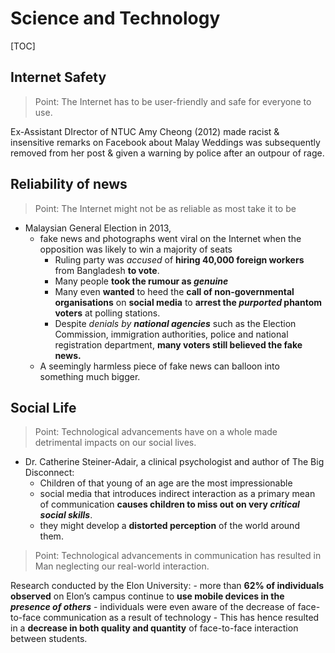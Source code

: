 <meta name="viewport" content="width=device-width, initial-scale=1"><style>body {width: 90%}</style>

# Science and Technology

[TOC]

## Internet Safety
> Point: The Internet has to be user-friendly and safe for everyone to use.

Ex-Assistant DIrector of NTUC Amy Cheong (2012) made racist & insensitive remarks on Facebook about Malay Weddings was subsequently removed from her post & given a warning by police after an outpour of rage.

## Reliability of news
> Point: The Internet might not be as reliable as most take it to be

- Malaysian General Election in 2013, 
	- fake news and photographs went viral on the Internet when the opposition was likely to win a majority of seats
		- Ruling party was *accused* of **hiring 40,000 foreign workers** from Bangladesh **to vote**. 
		- Many people **took the rumour as _genuine_** 
		- Many even **wanted** to heed the **call of non-governmental organisations** on **social media** to **arrest the _purported_ phantom voters** at polling stations.
		- Despite *denials by __national agencies__* such as the Election Commission, immigration authorities, police and national registration department, **many voters still believed the fake news.**
	- A seemingly harmless piece of fake news can balloon into something much bigger. 

## Social Life
> Point: Technological advancements have on a whole made detrimental impacts on our social lives. 

- Dr. Catherine Steiner-Adair, a clinical psychologist and author of The Big Disconnect:
	- Children of that young of an age are the most impressionable 
	- social media that introduces indirect interaction as a primary mean of communication __causes children to miss out on very _critical social skills___. 
	- they might develop a **distorted perception** of the world around them.

> Point: Technological advancements in communication has resulted in Man neglecting our real-world interaction. 

Research conducted by the Elon University:
	- more than **62% of individuals observed** on Elon’s campus continue to **use mobile devices in the _presence of others_**
	- individuals were even aware of the decrease of face-to-face communication as a result of technology
	- This has hence resulted in a __decrease in both quality and quantity__ of face-to-face interaction between students.

